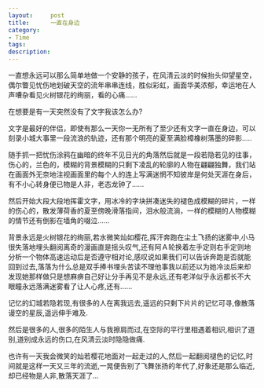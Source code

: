 ```yaml
---
layout:     post
title:      一直在身边 
category:   
- Time
tags: 
description: 
---
```


一直想永远可以那么简单地做一个安静的孩子，在风清云淡的时候抬头仰望星空，偶尔瞥见忧伤地划破天空的流年串串连线，胜似彩虹，画面华美浓郁，幸运地在人声嘈杂看见火树银花的绚丽，看的心痛......

在想要是有一天突然没有了文字我该怎么办?

文字是最好的伴侣，即使有那么一天你一无所有了至少还有文字一直在身边，可以刻录小城大事里一段流浪的轨迹，还有那个明亮的夏至满脸樟橡树落墨的碎影.....

随手抓一把忧伤涂鸦在幽暗的终年不见日光的角落然后就是一段若隐若见的往事，伤心的，兰色的，模糊的背景模糊的只剩下凌乱的轮廓的人物在翩翩独舞，我们站在画面外无奈地注视画面里的每个人的连上写满迷惘不知彼岸是何处天涯在身后，有不小心转身便已物是人非，老态龙钟了......

然后开始大段大段地挥霍文字，用冰冷的字块拼凑迷失的褪色成模糊的碎片，一样的伤心的，散发薄荷香的夏至傍晚滑落指间，泪水般流淌，一样的模糊的人物模糊的情节还有倒影在墙角的啜泣......

背景永远是火树银花的绚丽,若水微笑灿如樱花,挥汗奔跑在尘土飞扬的迷雾中,小马很失落地埋头翻阅离奇的漫画直是摇头叹气,还有阿Ａ轮换着左手定则右手定则地分析一个物体高速运动后是否遵守相对论,感叹说如果我们可以告诉奔跑是否就能回到过去,落落为什么总是双手捧书埋头苦读不理他事我以前还以为她冷淡后来却发现她那样做只是想麻痹自己好让分手再见不是永远,还有老洋似乎永远都长不大眼瞳永远落满迷雾看了让人心疼,还有......

记忆的幻城若隐若现,有很多的人在离我远去,遥远的只剩下片片的记忆可寻,像散落谩空的星辰,遥远伸手难及.

然后是很多的人,很多的陌生人与我擦肩而过,在空际的平行里相遇着相识,相识了道别,道别成永远的伤口,在风清云淡时隐隐做痛.

也许有一天我会微笑的灿若樱花地面对一起走过的人,然后一起翻阅褪色的记忆,时间就是这样一天又三年的流逝,一晃便告别了飞舞张扬的年代了,好象还是那么临近,却已经物是人非,散落天涯了...